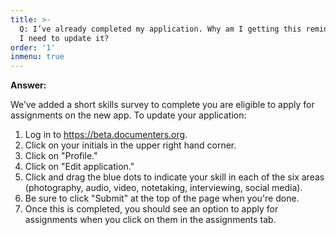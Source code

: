 ```yaml
---
title: >-
  Q: I’ve already completed my application. Why am I getting this reminder that
  I need to update it? 
order: '1'
inmenu: true
---
```

**Answer:**

We’ve added a short skills survey to complete you are eligible to apply for assignments on the new app. To update your application:

1. Log in to https://beta.documenters.org.
2. Click on your initials in the upper right hand corner.
3. Click on "Profile."
4. Click on "Edit application."
5. Click and drag the blue dots to indicate your skill in each of the six areas (photography, audio, video, notetaking, interviewing, social media).
6. Be sure to click "Submit" at the top of the page when you're done.
7. Once this is completed, you should see an option to apply for assignments when you click on them in the assignments tab.

